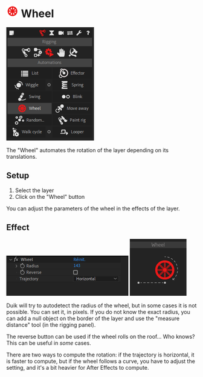 # ![wheel Icon](img\duik-icons\automation\wheel-icon-r.png) Wheel

![Wheel panel](img\duik-screenshots\S-Rigging\S-Rigging-Automations\Wheel.PNG)

The "Wheel" automates the rotation of the layer depending on its translations.

## Setup

1. Select the layer
2. Click on the "Wheel" button

You can adjust the parameters of the wheel in the effects of the layer.

## Effect

![Wheel effects example](img\duik-screenshots\S-Rigging\S-Rigging-Automations\Wheel-effects.PNG)
![Wheel example](img\duik-screenshots\S-Rigging\S-Rigging-Automations\automation-illustration\wheel-example.png)

Duik will try to autodetect the radius of the wheel, but in some cases it is not possible. You can set it, in pixels. If you do not know the exact radius, you can add a null object on the border of the layer and use the "measure distance" tool (in the rigging panel).

The reverse button can be used if the wheel rolls on the roof... Who knows? This can be useful in *some* cases.

There are two ways to compute the rotation: if the trajectory is horizontal, it is faster to compute, but if the wheel follows a curve, you have to adjust the setting, and it's a bit heavier for After Effects to compute.
